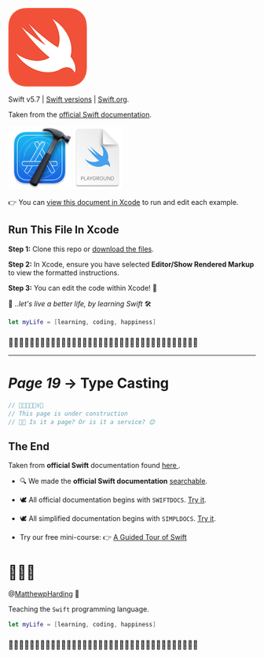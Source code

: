 ![Swift](readme-images/swift-logo.png)

Swift v5.7 | [Swift versions](find-my-swift-version.md) | [Swift.org](https://docs.swift.org).

Taken from the [official Swift documentation](https://docs.swift.org/swift-book/LanguageGuide/TheBasics.html).

![Xcode Playground](readme-images/xcode-icon.png)
![Swift Playground Icon](readme-images/playground-file.png)

👉 You can [view this document in Xcode](https://github.com/MatthewpHarding/SWIFTDOCS-19-type-casting/archive/refs/heads/main.zip) to run and edit each example.
## Run This File In Xcode

**Step 1:** Clone this repo or [download the files](https://github.com/MatthewpHarding/SWIFTDOCS-19-type-casting/archive/refs/heads/main.zip).

**Step 2:** In Xcode, ensure you have selected **Editor/Show Rendered Markup** to view the formatted instructions.

**Step 3:** You can edit the code within Xcode!  🎉

🤩 *..let's live a better life, by learning Swift* 🛠

```Swift
let myLife = [learning, coding, happiness] 
```
### 🧕🏻👨🏿‍💼👩🏼‍💼👩🏻‍💻👨🏼‍💼🧛🏻‍♀️👩🏼‍💻💁🏽‍♂️🕵🏻‍♂️🧝🏼‍♀️🦹🏼‍♀🧕🏾🧟‍♂️
-----------
# *Page 19* → Type Casting
```Swift
// 🚧👷👷👷🏿‍♀️🚧
// This page is under construction
// 🤔💭 Is it a page? Or is it a service? 😊
```
## The End
Taken from **official Swift** documentation found [here ](https://docs.swift.org/swift-book/LanguageGuide/TheBasics.html).

- 🔍 We made the **official Swift documentation** [searchable](https://github.com/MatthewpHarding?tab=repositories). 

- 🕊 All official documentation begins with `SWIFTDOCS`. [Try it](https://github.com/MatthewpHarding?tab=repositories&q=SWIFTDOCS).

- 🕊 All simplified documentation begins with `SIMPLDOCS`. [Try it](https://github.com/MatthewpHarding?tab=repositories&q=SIMPLDOCS).

- Try our free mini-course:
👉 [A Guided Tour of Swift](https://github.com/MatthewpHarding/a-tour-of-swift) 

# 🤷🏼‍♂️



@[MatthewpHarding](https://github.com/MatthewpHarding) 🔗


Teaching the `Swift` programming language.

```Swift
let myLife = [learning, coding, happiness] 
```
### 🧕🏻👨🏿‍💼👩🏼‍💼👩🏻‍💻👨🏼‍💼🧛🏻‍♀️👩🏼‍💻💁🏽‍♂️🕵🏻‍♂️🧝🏼‍♀️🦹🏼‍♀🧕🏾🧟‍♂️
